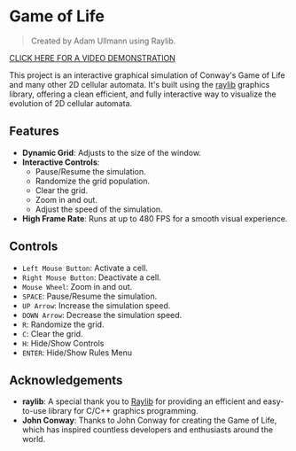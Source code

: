 # Game of Life

> Created by Adam Ullmann using Raylib.

[CLICK HERE FOR A VIDEO DEMONSTRATION](https://youtu.be/00qdEhFklSw?si=RO5__LIQkERXu41I)

This project is an interactive graphical simulation of Conway's Game of Life and many other 2D cellular automata. It's built using the [raylib](https://www.raylib.com/) graphics library, offering a clean efficient, and fully interactive way to visualize the evolution of 2D cellular automata.

## Features

- **Dynamic Grid**: Adjusts to the size of the window.
- **Interactive Controls**: 
  - Pause/Resume the simulation.
  - Randomize the grid population.
  - Clear the grid.
  - Zoom in and out.
  - Adjust the speed of the simulation.
- **High Frame Rate**: Runs at up to 480 FPS for a smooth visual experience.

## Controls

- `Left Mouse Button`: Activate a cell.
- `Right Mouse Button`: Deactivate a cell.
- `Mouse Wheel`: Zoom in and out.
- `SPACE`: Pause/Resume the simulation.
- `UP Arrow`: Increase the simulation speed.
- `DOWN Arrow`: Decrease the simulation speed.
- `R`: Randomize the grid.
- `C`: Clear the grid.
- `H`: Hide/Show Controls
- `ENTER`: Hide/Show Rules Menu

## Acknowledgements

- **raylib**: A special thank you to [Raylib](https://www.raylib.com/) for providing an efficient and easy-to-use library for C/C++ graphics programming.
- **John Conway**: Thanks to John Conway for creating the Game of Life, which has inspired countless developers and enthusiasts around the world.
